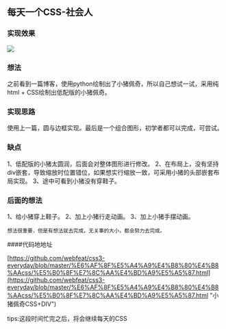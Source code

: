 ## 每天一个CSS-社会人

### 实现效果

![](https://i.imgur.com/E0tpKPK.png)

### 想法

之前看到一篇博客，使用python绘制出了小猪佩奇，所以自己想试一试，采用纯html + CSS绘制出低配版的小猪佩奇。

### 实现思路

使用上一篇，圆与边框实现。最后是一个组合图形，初学者都可以完成，可尝试。

### 缺点

1、低配版的小猪太圆润，后面会对整体图形进行修改。
2、在布局上，没有坚持div嵌套，导致缩放时位置错位，如果想实行缩放一致，可采用小猪的头部嵌套布局实现。
3、途中可看到小猪没有穿鞋子。

### 后面的想法
1、给小猪穿上鞋子。
2、加上小猪行走动画。
3、加上小猪手摆动画。

    想法很重要，但是有想法就去完成，无关事的大小，都会努力去完成。

####代码地地址

[https://github.com/webfeat/css3-everyday/blob/master/%E6%AF%8F%E5%A4%A9%E4%B8%80%E4%B8%AAcss/%E5%B0%8F%E7%8C%AA%E4%BD%A9%E5%A5%87.html](https://github.com/webfeat/css3-everyday/blob/master/%E6%AF%8F%E5%A4%A9%E4%B8%80%E4%B8%AAcss/%E5%B0%8F%E7%8C%AA%E4%BD%A9%E5%A5%87.html "小猪佩奇CSS+DIV")

tips:这段时间忙完之后，将会继续每天的CSS
